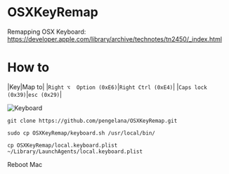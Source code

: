 # OSXKeyRemap
Remapping OSX Keyboard: https://developer.apple.com/library/archive/technotes/tn2450/_index.html


# How to

|Key|Map to|
|`Right ⌥  Option (0xE6)`|`Right Ctrl (0xE4)`|
|`Caps lock (0x39)`|`esc (0x29)`|

![Keyboard](https://user-images.githubusercontent.com/787301/76832896-3cd81080-6865-11ea-95f2-f3456366b46b.jpg)


~~~
git clone https://github.com/pengelana/OSXKeyRemap.git

sudo cp OSXKeyRemap/keyboard.sh /usr/local/bin/

cp OSXKeyRemap/local.keyboard.plist ~/Library/LaunchAgents/local.keyboard.plist
~~~

Reboot Mac

